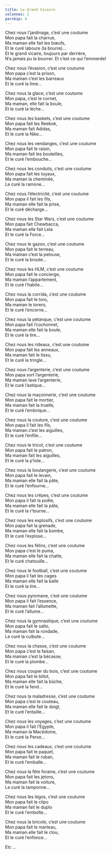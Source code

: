 ```yaml
---
title: Le Grand Vicaire
colonnes: 2
parskip: 4
---
```

Chez nous l'jardinage, c’est une coutume  
Mon papa fait la charrue,  
Ma maman elle fait les bœufs,  
Et le curé laboure (la bourre)…  
Et le grand vicaire, toujours par derrière,  
N’a jamais pu la bourrer. 
Et c’est ce qui l’emmerde!

Chez nous l’évasion, c’est une coutume  
Mon papa c’est la prison,  
Ma maman c’est les barreaux  
Et le curé la lime…

Chez nous la glace, c’est une coutume  
Mon papa, c’est le cornet,  
Ma maman, elle fait la boule,  
Et le curé la lèche…

Chez nous les baskets, c’est une coutume  
Mon papa fait les Reebok,  
Ma maman fait Adidas,  
Et le curé la Nike…

Chez nous les vendanges, c’est une coutume  
Mon papa fait le raisin,  
Ma maman fait les bouteilles,  
Et le curé l’embouche…

Chez nous les conduits, c’est une coutume  
Mon papa fait les tuyaux,  
Ma maman la cheminée,  
Le curé la ramone…

Chez nous l’électricité, c’est une coutume  
Mon papa il fait les fils,  
Ma maman elle fait la prise,  
Et le curé décharge…

Chez nous les Star Wars, c’est une coutume  
Mon papa fait Chewbacca,  
Ma maman elle fait Leia  
Et le curé la Force…

Chez nous le gazon, c’est une coutume  
Mon papa fait le terreau,  
Ma maman c’est la pelouse,  
Et le curé la broute…

Chez nous les HLM, c’est une coutume  
Mon papa fait le concierge,  
Ma maman l’appartement,  
Et le curé l’habite…

Chez nous la corrida, c’est une coutume  
Mon papa fait le toro,  
Ma maman le torero,  
Et le curé l’encorne...

Chez nous la pétanque, c’est une coutume  
Mon papa fait l’cochonnet,  
Ma maman elle fait la boule,  
Et le curé la tire…

Chez nous les rideaux, c’est une coutume  
Mon papa fait les anneaux,  
Ma maman fait le tissu,  
Et le curé la tringle…

Chez nous l’argenterie, c’est une coutume  
Mon papa sort l’argenterie,  
Ma maman lave l’argenterie,  
Et le curé l’astique…

Chez nous la maçonnerie, c’est une coutume  
Mon papa fait le mortier,  
Ma maman fait la truelle,  
Et le curé l’embrique…

Chez nous la couture, c’est une coutume  
Mon papa il fait les fils,  
Ma maman c’est les aiguilles,  
Et le curé l’enfile…

Chez nous le tricot, c’est une coutume  
Mon papa fait le patron,  
Ma maman fait les aiguilles,  
Et le curé la p’lote…

Chez nous la boulangerie, c’est une coutume  
Mon papa fait le levain,  
Ma maman elle fait la pâte,  
Et le curé l’enfourne…

Chez nous les crêpes, c’est une coutume  
Mon papa il fait la poêle,  
Ma maman elle fait la pâte,  
Et le curé la r’tourne...

Chez nous les explosifs, c’est une coutume  
Mon papa fait la grenade,  
Ma maman elle fait la bombe,  
Et le curé l’explose…

Chez nous les félins, c’est une coutume  
Mon papa c’est le puma,  
Ma maman elle fait la chatte,  
Et le curé chatouille…

Chez nous le football, c’est une coutume  
Mon papa il fait les cages  
Ma maman elle fait la balle  
Et le curé la tire…

Chez nous pyromane, c’est une coutume  
Mon papa il fait l’essence,  
Ma maman fait l’allumette,  
Et le curé l’allume…

Chez nous la gymnastique, c’est une coutume  
Mon papa fait le salto,  
Ma maman fait la rondade,  
Le curé la culbute…

Chez nous la chasse, c’est une coutume  
Mon papa c’est le faisan,  
Ma maman c’est la bécasse,  
Et le curé la plombe…

Chez nous couper du bois, c’est une coutume  
Mon papa fait le billot,  
Ma maman elle fait la bûche,  
Et le curé la fend...

Chez nous la maladresse, c’est une coutume  
Mon papa c’est le couteau,  
Ma maman elle fait le doigt,  
Et le curé l’entaille…

Chez nous les voyages, c’est une coutume  
Mon papa il fait l’Egypte,  
Ma maman la Macédoine,  
Et le curé la Perse…

Chez nous les cadeaux, c’est une coutume  
Mon papa fait le paquet,  
Ma maman fait le ruban,  
Et le curé l’emballe…

Chez nous la fête foraine, c’est une coutume  
Mon papa fait les jetons,  
Ma maman fait la voiture,  
Le curé la tamponne…

Chez nous les légos, c’est une coutume  
Mon papa fait le clipo  
Ma maman fait le duplo  
Et le curé l’emboîte...

Chez nous la bricole, c’est une coutume  
Mon papa fait le marteau,  
Ma maman elle fait le clou,  
Et le curé l’enfonce…

Etc ...